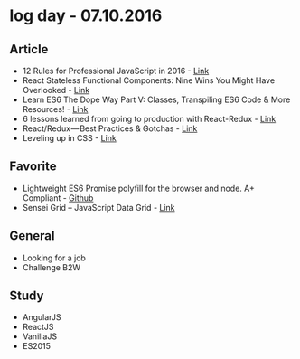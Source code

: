 # log day - 07.10.2016

## Article 

- 12 Rules for Professional JavaScript in 2016 - [Link](https://medium.com/@housecor/12-rules-for-professional-javascript-in-2015-f158e7d3f0fc)
- React Stateless Functional Components: Nine Wins You Might Have Overlooked - [Link](https://medium.com/@housecor/react-stateless-functional-components-nine-wins-you-might-have-overlooked-997b0d933dbc#.ejhpv5fgj)
- Learn ES6 The Dope Way Part V: Classes, Transpiling ES6 Code & More Resources! - [Link](https://medium.freecodecamp.com/learn-es6-the-dope-way-part-v-classes-browser-compatibility-transpiling-es6-code-47f62267661#.cdskdr6jm)
- 6 lessons learned from going to production with React-Redux - [Link](https://medium.com/@royisch/6-lessons-learned-from-going-to-production-with-react-redux-19257f6724f6#.bs3c3988b)
- React/Redux — Best Practices & Gotchas - [Link](https://medium.com/@nparsons08/react-redux-best-practices-gotchas-56cf61c1c415#.qi7heif9x)
- Leveling up in CSS - [Link](https://medium.freecodecamp.com/leveling-up-css-44b5045a2667#.32e8tsett)


## Favorite

- Lightweight ES6 Promise polyfill for the browser and node. A+ Compliant - [Github](https://github.com/taylorhakes/promise-polyfill)
- Sensei Grid – JavaScript Data Grid - [Link](https://datazenit.com/static/sensei-grid/examples/)


## General 

- Looking for a job
- Challenge B2W


## Study

- AngularJS
- ReactJS
- VanillaJS 
- ES2015
